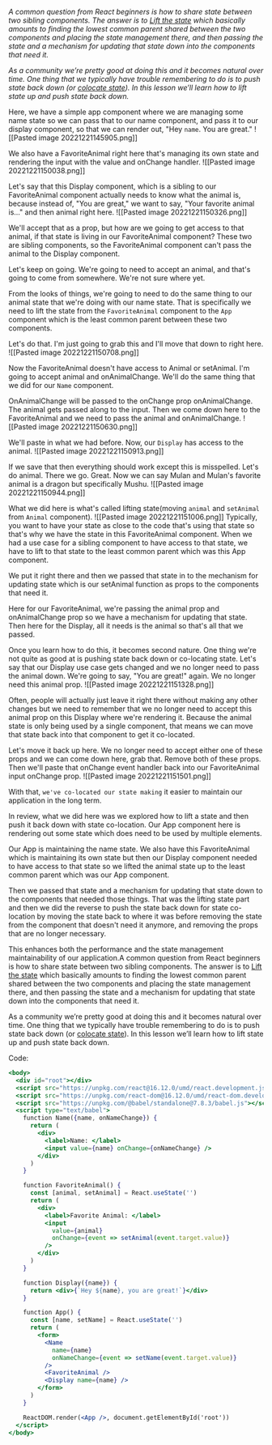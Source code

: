 *A common question from React beginners is how to share state between two sibling components. The answer is to [Lift the state](https://reactjs.org/docs/lifting-state-up.html) which basically amounts to finding the lowest common parent shared between the two components and placing the state management there, and then passing the state and a mechanism for updating that state down into the components that need it.*

*As a community we’re pretty good at doing this and it becomes natural over time. One thing that we typically have trouble remembering to do is to push state back down (or [colocate state](https://kentcdodds.com/blog/state-colocation-will-make-your-react-app-faster)). In this lesson we’ll learn how to lift state up and push state back down.*

Here, we have a simple app component where we are managing some name state so we can pass that to our name component, and pass it to our display component, so that we can render out, "Hey `name`. You are great."
![[Pasted image 20221221145905.png]]

We also have a FavoriteAnimal right here that's managing its own state and rendering the input with the value and onChange handler.
![[Pasted image 20221221150038.png]]

Let's say that this Display component, which is a sibling to our FavoriteAnimal component actually needs to know what the animal is, because instead of, \"You are great,\" we want to say, \"Your favorite animal is...\" and then animal right here.
![[Pasted image 20221221150326.png]]

We'll accept that as a prop, but how are we going to get access to that animal, if that state is living in our FavoriteAnimal component? These two are sibling components, so the FavoriteAnimal component can't pass the animal to the Display component.

Let's keep on going. We're going to need to accept an animal, and that's going to come from somewhere. We're not sure where yet.

From the looks of things, we're going to need to do the same thing to our animal state that we're doing with our name state. That is specifically we need to lift the state from the `FavoriteAnimal` component to the `App` component which is the least common parent between these two components.

Let's do that. I'm just going to grab this and I'll move that down to right here. 
![[Pasted image 20221221150708.png]]

Now the FavoriteAnimal doesn't have access to Animal or setAnimal. I'm going to accept animal and onAnimalChange. We'll do the same thing that we did for our `Name` component.

OnAnimalChange will be passed to the onChange prop onAnimalChange. The animal gets passed along to the input. Then we come down here to the FavoriteAnimal and we need to pass the animal and onAnimalChange.
![[Pasted image 20221221150630.png]]

We'll paste in what we had before. Now, our `Display` has access to the animal.
![[Pasted image 20221221150913.png]]

If we save that then everything should work except this is misspelled. Let's do animal. There we go. Great. Now we can say Mulan and Mulan's favorite animal is a dragon but specifically Mushu.
![[Pasted image 20221221150944.png]]

What we did here is what's called lifting state(moving `animal` and `setAnimal` from `Animal` component). 
![[Pasted image 20221221151006.png]]
Typically, you want to have your state as close to the code that's using that state so that's why we have the state in this FavoriteAnimal component. When we had a use case for a sibling component to have access to that state, we have to lift to that state to the least common parent which was this App component.

We put it right there and then we passed that state in to the mechanism for updating state which is our setAnimal function as props to the components that need it.

Here for our FavoriteAnimal, we're passing the animal prop and onAnimalChange prop so we have a mechanism for updating that state. Then here for the Display, all it needs is the animal so that's all that we passed.

Once you learn how to do this, it becomes second nature. One thing we're not quite as good at is pushing state back down or co-locating state. Let's say that our Display use case gets changed and we no longer need to pass the animal down. We're going to say, \"You are great!\" again. We no longer need this animal prop.
![[Pasted image 20221221151328.png]]

Often, people will actually just leave it right there without making any other changes but we need to remember that we no longer need to accept this animal prop on this Display where we're rendering it. Because the animal state is only being used by a single component, that means we can move that state back into that component to get it co-located.

Let's move it back up here. We no longer need to accept either one of these props and we can come down here, grab that. Remove both of these props. Then we'll paste that onChange event handler back into our FavoriteAnimal input onChange prop.
![[Pasted image 20221221151501.png]]

With that, `we've co-located our state making` it easier to maintain our application in the long term. 

In review, what we did here was we explored how to lift a state and then push it back down with state co-location. Our App component here is rendering out some state which does need to be used by multiple elements.

Our App is maintaining the name state. We also have this FavoriteAnimal which is maintaining its own state but then our Display component needed to have access to that state so we lifted the animal state up to the least common parent which was our App component.

Then we passed that state and a mechanism for updating that state down to the components that needed those things. That was the lifting state part and then we did the reverse to push the state back down for state co-location by moving the state back to where it was before removing the state from the component that doesn't need it anymore, and removing the props that are no longer necessary.

This enhances both the performance and the state management maintainability of our application.A common question from React beginners is how to share state between two sibling components. The answer is to [Lift the state](https://reactjs.org/docs/lifting-state-up.html) which basically amounts to finding the lowest common parent shared between the two components and placing the state management there, and then passing the state and a mechanism for updating that state down into the components that need it.

As a community we’re pretty good at doing this and it becomes natural over time. One thing that we typically have trouble remembering to do is to push state back down (or [colocate state](https://kentcdodds.com/blog/state-colocation-will-make-your-react-app-faster)). In this lesson we’ll learn how to lift state up and push state back down.

Code:
```jsx
<body>
  <div id="root"></div>
  <script src="https://unpkg.com/react@16.12.0/umd/react.development.js"></script>
  <script src="https://unpkg.com/react-dom@16.12.0/umd/react-dom.development.js"></script>
  <script src="https://unpkg.com/@babel/standalone@7.8.3/babel.js"></script>
  <script type="text/babel">
    function Name({name, onNameChange}) {
      return (
        <div>
          <label>Name: </label>
          <input value={name} onChange={onNameChange} />
        </div>
      )
    }

    function FavoriteAnimal() {
      const [animal, setAnimal] = React.useState('')
      return (
        <div>
          <label>Favorite Animal: </label>
          <input
            value={animal}
            onChange={event => setAnimal(event.target.value)}
          />
        </div>
      )
    }

    function Display({name}) {
      return <div>{`Hey ${name}, you are great!`}</div>
    }

    function App() {
      const [name, setName] = React.useState('')
      return (
        <form>
          <Name
            name={name}
            onNameChange={event => setName(event.target.value)}
          />
          <FavoriteAnimal />
          <Display name={name} />
        </form>
      )
    }

    ReactDOM.render(<App />, document.getElementById('root'))
  </script>
</body>
```